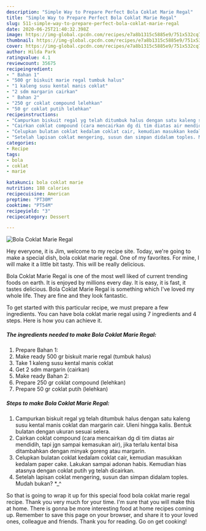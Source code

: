 ```yaml
---
description: "Simple Way to Prepare Perfect Bola Coklat Marie Regal"
title: "Simple Way to Prepare Perfect Bola Coklat Marie Regal"
slug: 511-simple-way-to-prepare-perfect-bola-coklat-marie-regal
date: 2020-06-25T21:40:32.398Z
image: https://img-global.cpcdn.com/recipes/e7a8b1315c5885e9/751x532cq70/bola-coklat-marie-regal-foto-resep-utama.jpg
thumbnail: https://img-global.cpcdn.com/recipes/e7a8b1315c5885e9/751x532cq70/bola-coklat-marie-regal-foto-resep-utama.jpg
cover: https://img-global.cpcdn.com/recipes/e7a8b1315c5885e9/751x532cq70/bola-coklat-marie-regal-foto-resep-utama.jpg
author: Hilda Park
ratingvalue: 4.1
reviewcount: 35675
recipeingredient:
- " Bahan 1"
- "500 gr biskuit marie regal tumbuk halus"
- "1 kaleng susu kental manis coklat"
- "2 sdm margarin cairkan"
- " Bahan 2"
- "250 gr coklat compound lelehkan"
- "50 gr coklat putih lelehkan"
recipeinstructions:
- "Campurkan biskuit regal yg telah ditumbuk halus dengan satu kaleng susu kental manis coklat dan margarin cair. Uleni hingga kalis. Bentuk bulatan dengan ukuran sesuai selera."
- "Cairkan coklat compound (cara mencairkan dg di tim diatas air mendidih, tapi jgn sampai kemasukan air), jika terlalu kental bisa ditambahkan dengan minyak goreng atau margarin."
- "Celupkan bulatan coklat kedalam coklat cair, kemudian masukkan kedalam paper cake. Lakukan sampai adonan habis. Kemudian hias atasnya dengan coklat putih yg telah dicairkan."
- "Setelah lapisan coklat mengering, susun dan simpan didalam toples. Mudah bukan? *_^"
categories:
- Recipe
tags:
- bola
- coklat
- marie

katakunci: bola coklat marie 
nutrition: 188 calories
recipecuisine: American
preptime: "PT30M"
cooktime: "PT54M"
recipeyield: "3"
recipecategory: Dessert

---
```



![Bola Coklat Marie Regal](https://img-global.cpcdn.com/recipes/e7a8b1315c5885e9/751x532cq70/bola-coklat-marie-regal-foto-resep-utama.jpg)

Hey everyone, it is Jim, welcome to my recipe site. Today, we're going to make a special dish, bola coklat marie regal. One of my favorites. For mine, I will make it a little bit tasty. This will be really delicious.



Bola Coklat Marie Regal is one of the most well liked of current trending foods on earth. It is enjoyed by millions every day. It is easy, it is fast, it tastes delicious. Bola Coklat Marie Regal is something which I've loved my whole life. They are fine and they look fantastic.


To get started with this particular recipe, we must prepare a few ingredients. You can have bola coklat marie regal using 7 ingredients and 4 steps. Here is how you can achieve it.

<!--inarticleads1-->

##### The ingredients needed to make Bola Coklat Marie Regal:

1. Prepare  Bahan 1:
1. Make ready 500 gr biskuit marie regal (tumbuk halus)
1. Take 1 kaleng susu kental manis coklat
1. Get 2 sdm margarin (cairkan)
1. Make ready  Bahan 2:
1. Prepare 250 gr coklat compound (lelehkan)
1. Prepare 50 gr coklat putih (lelehkan)




<!--inarticleads2-->

##### Steps to make Bola Coklat Marie Regal:

1. Campurkan biskuit regal yg telah ditumbuk halus dengan satu kaleng susu kental manis coklat dan margarin cair. Uleni hingga kalis. Bentuk bulatan dengan ukuran sesuai selera.
1. Cairkan coklat compound (cara mencairkan dg di tim diatas air mendidih, tapi jgn sampai kemasukan air), jika terlalu kental bisa ditambahkan dengan minyak goreng atau margarin.
1. Celupkan bulatan coklat kedalam coklat cair, kemudian masukkan kedalam paper cake. Lakukan sampai adonan habis. Kemudian hias atasnya dengan coklat putih yg telah dicairkan.
1. Setelah lapisan coklat mengering, susun dan simpan didalam toples. Mudah bukan? *_^




So that is going to wrap it up for this special food bola coklat marie regal recipe. Thank you very much for your time. I'm sure that you will make this at home. There is gonna be more interesting food at home recipes coming up. Remember to save this page on your browser, and share it to your loved ones, colleague and friends. Thank you for reading. Go on get cooking!
